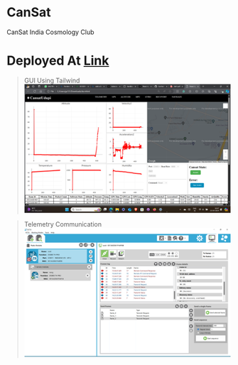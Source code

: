 # CanSat
 CanSat India Cosmology Club
 # Deployed At [Link](https://wp547k.csb.app/)



> GUI Using Tailwind
![alt text](https://github.com/guruongit/CanSat/blob/main/Screenshot%20(405).png)


> Telemetry Communication
![alt text](https://github.com/guruongit/CanSat/blob/main/Telemetry%20Communication.png)
